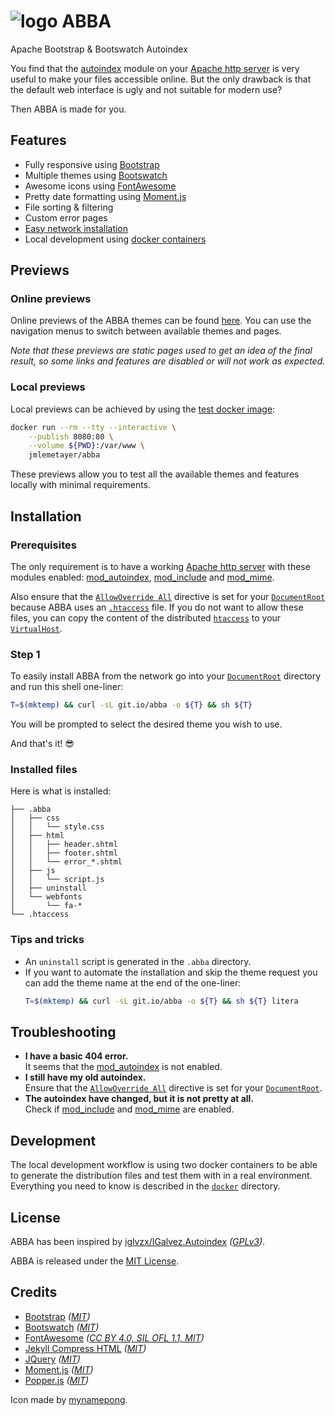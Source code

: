 # ![logo](abba/images/favicon.ico) ABBA
Apache Bootstrap & Bootswatch Autoindex

You find that the [autoindex][mod_autoindex] module on your
[Apache http server][httpd] is very useful to make your files accessible online.
But the only drawback is that the default web interface is ugly and not suitable
for modern use?

Then ABBA is made for you.

[httpd]: http://httpd.apache.org
[mod_autoindex]: https://httpd.apache.org/docs/2.4/mod/mod_autoindex.html

## Features

* Fully responsive using [Bootstrap][bootstrap]
* Multiple themes using [Bootswatch][bootswatch]
* Awesome icons using [FontAwesome][fontawesome]
* Pretty date formatting using [Moment.js][momentjs]
* File sorting & filtering
* Custom error pages
* [Easy network installation](#installation)
* Local development using [docker containers](#development)

## Previews

### Online previews

Online previews of the ABBA themes can be found [here][previews]. You can use
the navigation menus to switch between available themes and pages.

_Note that these previews are static pages used to get an idea of the final
result, so some links and features are disabled or will not work as expected._

[previews]: https://jmlemetayer.github.io/abba/previews/default

### Local previews

Local previews can be achieved by using the [test docker image](docker):

```bash
docker run --rm --tty --interactive \
    --publish 8080:80 \
    --volume ${PWD}:/var/www \
    jmlemetayer/abba
```

These previews allow you to test all the available themes and features locally
with minimal requirements.

## Installation

### Prerequisites

The only requirement is to have a working [Apache http server][httpd] with
these modules enabled: [mod_autoindex][mod_autoindex],
[mod_include][mod_include] and [mod_mime][mod_mime].

[mod_include]: https://httpd.apache.org/docs/2.4/mod/mod_include.html
[mod_mime]: https://httpd.apache.org/docs/2.4/mod/mod_mime.html

Also ensure that the [`AllowOverride All`][allowoverride] directive is set for
your [`DocumentRoot`][documentroot] because ABBA uses an [`.htaccess`][htaccess]
file. If you do not want to allow these files, you can copy the content of the
distributed [`htaccess`](abba/htaccess) to your [`VirtualHost`][virtualhost].

[allowoverride]: https://httpd.apache.org/docs/2.4/mod/core.html#allowoverride
[documentroot]: https://httpd.apache.org/docs/2.4/mod/core.html#documentroot
[htaccess]: https://httpd.apache.org/docs/2.4/howto/htaccess.html
[virtualhost]: https://httpd.apache.org/docs/2.4/mod/core.html#virtualhost

### Step 1

To easily install ABBA from the network go into your
[`DocumentRoot`][documentroot] directory and run this shell one-liner:

``` bash
T=$(mktemp) && curl -sL git.io/abba -o ${T} && sh ${T}
```

You will be prompted to select the desired theme you wish to use.

And that's it! :sunglasses:

### Installed files

Here is what is installed:

```
├── .abba
│   ├── css
│   │   └── style.css
│   ├── html
│   │   ├── header.shtml
│   │   ├── footer.shtml
│   │   └── error_*.shtml
│   ├── js
│   │   └── script.js
│   ├── uninstall
│   └── webfonts
│       └── fa-*
└── .htaccess
```

### Tips and tricks

* An `uninstall` script is generated in the `.abba` directory.
* If you want to automate the installation and skip the theme request you can
  add the theme name at the end of the one-liner:
  ``` bash
  T=$(mktemp) && curl -sL git.io/abba -o ${T} && sh ${T} litera
  ```

## Troubleshooting

* **I have a basic 404 error.**<br>
  It seems that the [mod_autoindex][mod_autoindex] is not enabled.
* **I still have my old autoindex.**<br>
  Ensure that the [`AllowOverride All`][allowoverride] directive is set for
  your [`DocumentRoot`][documentroot].
* **The autoindex have changed, but it is not pretty at all.**<br>
  Check if [mod_include][mod_include] and [mod_mime][mod_mime] are enabled.

## Development

The local development workflow is using two docker containers to be able to
generate the distribution files and test them with in a real environment.
Everything you need to know is described in the [`docker`](docker#development)
directory.

## License
ABBA has been inspired by
[iglvzx/IGalvez.Autoindex][igalvezautoindex] _([GPLv3][igalvezautoindex-license])_.

ABBA is released under the [MIT License](LICENSE.md).

[igalvezautoindex]: https://github.com/iglvzx/IGalvez.Autoindex
[igalvezautoindex-license]: https://github.com/iglvzx/IGalvez.Autoindex/blob/master/LICENSE

## Credits

* [Bootstrap][bootstrap] _([MIT][bootstrap-license])_
* [Bootswatch][bootswatch] _([MIT][bootswatch-license])_
* [FontAwesome][fontawesome] _([CC BY 4.0, SIL OFL 1.1, MIT][fontawesome-license])_
* [Jekyll Compress HTML][jekyll-compress-html] _([MIT][jekyll-compress-html-license])_
* [JQuery][jquery] _([MIT][jquery-license])_
* [Moment.js][momentjs] _([MIT][momentjs-license])_
* [Popper.js][popperjs] _([MIT][popperjs-license])_

Icon made by [mynamepong][flaticon-mynamepong].

[bootstrap]: https://github.com/twbs/bootstrap
[bootstrap-license]: https://github.com/twbs/bootstrap/blob/main/LICENSE
[bootswatch]: https://github.com/thomaspark/bootswatch
[bootswatch-license]: https://github.com/thomaspark/bootswatch/blob/v4/LICENSE
[fontawesome]: https://github.com/FortAwesome/Font-Awesome
[fontawesome-license]: https://github.com/FortAwesome/Font-Awesome/blob/master/LICENSE.txt
[jquery]: https://github.com/jquery/jquery
[jquery-license]: https://github.com/jquery/jquery/blob/master/LICENSE.txt
[momentjs]: https://github.com/moment/moment
[momentjs-license]: https://github.com/moment/moment/blob/develop/LICENSE
[popperjs]: https://github.com/popperjs/popper-core
[popperjs-license]: https://github.com/popperjs/popper-core/blob/master/LICENSE.md
[jekyll-compress-html]: https://github.com/penibelst/jekyll-compress-html
[jekyll-compress-html-license]: https://github.com/penibelst/jekyll-compress-html/blob/master/LICENSE
[flaticon-mynamepong]: https://www.flaticon.com/authors/mynamepong
